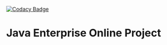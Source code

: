 [![Codacy Badge](https://app.codacy.com/project/badge/Grade/0f03d9d7a81d4b1b949a2f6c53bb1aed)](https://app.codacy.com/gh/stadnikov/calories/dashboard?utm_source=gh&utm_medium=referral&utm_content=&utm_campaign=Badge_grade)

Java Enterprise Online Project 
===============================
